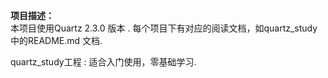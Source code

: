 **项目描述：**  
    本项目使用Quartz 2.3.0 版本 . 每个项目下有对应的阅读文档，如quartz_study 中的README.md 文档.
      
            
 quartz_study工程 : 适合入门使用，零基础学习.
 
 
 

